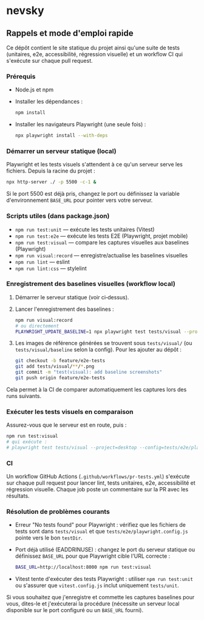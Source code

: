 # nevsky

## Rappels et mode d'emploi rapide

Ce dépôt contient le site statique du projet ainsi qu'une suite de tests (unitaires, e2e, accessibilité, régression visuelle) et un workflow CI qui s'exécute sur chaque pull request.

### Prérequis

- Node.js et npm
- Installer les dépendances :

  ```bash
  npm install
  ```

- Installer les navigateurs Playwright (une seule fois) :

  ```bash
  npx playwright install --with-deps
  ```

### Démarrer un serveur statique (local)

Playwright et les tests visuels s'attendent à ce qu'un serveur serve les fichiers. Depuis la racine du projet :

```bash
npx http-server ./ -p 5500 -c-1 &
```

Si le port 5500 est déjà pris, changez le port ou définissez la variable d'environnement `BASE_URL` pour pointer vers votre serveur.

### Scripts utiles (dans package.json)

- `npm run test:unit` — exécute les tests unitaires (Vitest)
- `npm run test:e2e` — exécute les tests E2E (Playwright, projet mobile)
- `npm run test:visual` — compare les captures visuelles aux baselines (Playwright)
- `npm run visual:record` — enregistre/actualise les baselines visuelles
- `npm run lint` — eslint
- `npm run lint:css` — stylelint

### Enregistrement des baselines visuelles (workflow local)

1. Démarrer le serveur statique (voir ci‑dessus).
2. Lancer l'enregistrement des baselines :

   ```bash
   npm run visual:record
   # ou directement
   PLAYWRIGHT_UPDATE_BASELINE=1 npx playwright test tests/visual --project=desktop --config=tests/e2e/playwright.config.js
   ```

3. Les images de référence générées se trouvent sous `tests/visual/` (ou `tests/visual/baseline` selon la config). Pour les ajouter au dépôt :

   ```bash
   git checkout -b feature/e2e-tests
   git add tests/visual/**/*.png
   git commit -m "test(visual): add baseline screenshots"
   git push origin feature/e2e-tests
   ```

Cela permet à la CI de comparer automatiquement les captures lors des runs suivants.

### Exécuter les tests visuels en comparaison

Assurez-vous que le serveur est en route, puis :

```bash
npm run test:visual
# qui exécute :
# playwright test tests/visual --project=desktop --config=tests/e2e/playwright.config.js
```

### CI

Un workflow GitHub Actions (`.github/workflows/pr-tests.yml`) s'exécute sur chaque pull request pour lancer lint, tests unitaires, e2e, accessibilité et régression visuelle. Chaque job poste un commentaire sur la PR avec les résultats.

### Résolution de problèmes courants

- Erreur "No tests found" pour Playwright : vérifiez que les fichiers de tests sont dans `tests/visual` et que `tests/e2e/playwright.config.js` pointe vers le bon `testDir`.

- Port déjà utilisé (EADDRINUSE) : changez le port du serveur statique ou définissez `BASE_URL` pour que Playwright cible l'URL correcte :

  ```bash
  BASE_URL=http://localhost:8000 npm run test:visual
  ```

- Vitest tente d'exécuter des tests Playwright : utiliser `npm run test:unit` ou s'assurer que `vitest.config.js` inclut uniquement `tests/unit`.

Si vous souhaitez que j'enregistre et commette les captures baselines pour vous, dites-le et j'exécuterai la procédure (nécessite un serveur local disponible sur le port configuré ou un `BASE_URL` fourni).
